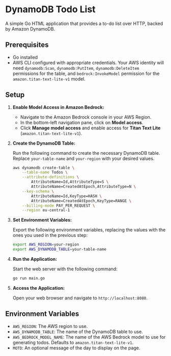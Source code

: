 # DynamoDB Todo List

A simple Go HTML application that provides a to-do list over HTTP, backed by Amazon DynamoDB.

## Prerequisites

- Go installed
- AWS CLI configured with appropriate credentials. Your AWS identity will need `dynamodb:Scan`, `dynamodb:PutItem`, `dynamodb:DeleteItem` permissions for the table, and `bedrock:InvokeModel` permission for the `amazon.titan-text-lite-v1` model.

## Setup

1.  **Enable Model Access in Amazon Bedrock:**
    - Navigate to the Amazon Bedrock console in your AWS Region.
    - In the bottom-left navigation pane, click on **Model access**.
    - Click **Manage model access** and enable access for **Titan Text Lite** (`amazon.titan-text-lite-v1`).

2.  **Create the DynamoDB Table:**

    Run the following command to create the necessary DynamoDB table. Replace `your-table-name` and `your-region` with your desired values.

    ```bash
    aws dynamodb create-table \
        --table-name Todos \
        --attribute-definitions \
            AttributeName=Id,AttributeType=S \
            AttributeName=CreatedAtEpoch,AttributeType=N \
        --key-schema \
            AttributeName=Id,KeyType=HASH \
            AttributeName=CreatedAtEpoch,KeyType=RANGE \
        --billing-mode PAY_PER_REQUEST \
        --region eu-central-1
    ```

2.  **Set Environment Variables:**

    Export the following environment variables, replacing the values with the ones you used in the previous step:

    ```bash
    export AWS_REGION=your-region
    export AWS_DYNAMODB_TABLE=your-table-name
    ```

3.  **Run the Application:**

    Start the web server with the following command:

    ```bash
    go run main.go
    ```

4.  **Access the Application:**

    Open your web browser and navigate to `http://localhost:8080`.

## Environment Variables

- `AWS_REGION`: The AWS region to use.
- `AWS_DYNAMODB_TABLE`: The name of the DynamoDB table to use.
- `AWS_BEDROCK_MODEL_NAME`: The name of the AWS Bedrock model to use for generating todos. Defaults to `amazon.titan-text-lite-v1`.
- `MOTD`: An optional message of the day to display on the page.
